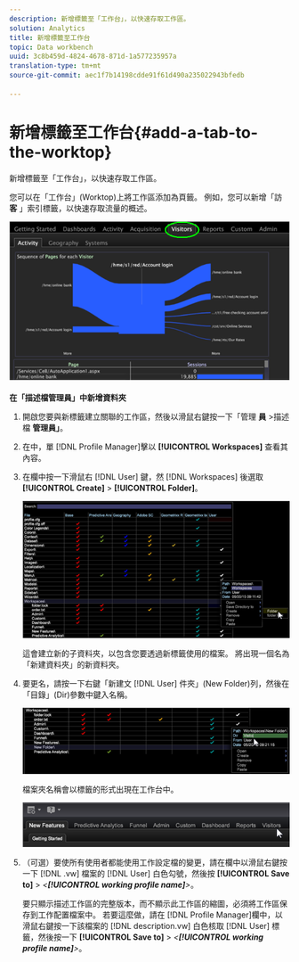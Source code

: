 ```yaml
---
description: 新增標籤至「工作台」，以快速存取工作區。
solution: Analytics
title: 新增標籤至工作台
topic: Data workbench
uuid: 3c8b459d-4824-4678-871d-1a577235957a
translation-type: tm+mt
source-git-commit: aec1f7b14198cdde91f61d490a235022943bfedb

---
```



# 新增標籤至工作台{#add-a-tab-to-the-worktop}

新增標籤至「工作台」，以快速存取工作區。

您可以在「工作台」(Worktop)上將工作區添加為頁籤。 例如，您可以新增「訪 **客** 」索引標籤，以快速存取流量的概述。

![](assets/client-tab.png)

**在「描述檔管理員」中新增資料夾**

1. 開啟您要與新標籤建立關聯的工作區，然後以滑鼠右鍵按一下「管理 **員** >描述檔 **管理員」**。
1. 在中，單 [!DNL Profile Manager]擊以 **[!UICONTROL Workspaces]** 查看其內容。
1. 在欄中按一下滑鼠右 [!DNL User] 鍵，然 [!DNL Workspaces] 後選取 **[!UICONTROL Create]** > **[!UICONTROL Folder]**。

   ![](assets/tabs_on_worktop.png)

   這會建立新的子資料夾，以包含您要透過新標籤使用的檔案。 將出現一個名為「新建資料夾」的新資料夾。
1. 要更名，請按一下右鍵「新建文 [!DNL User] 件夾」(New Folder)列，然後在「目錄」(Dir)參數中鍵入名稱。

   ![](assets/tabs_on_workto_1.png)

   檔案夾名稱會以標籤的形式出現在工作台中。

   ![](assets/tabs_on_workto_2.png)

1. （可選）要使所有使用者都能使用工作設定檔的變更，請在欄中以滑鼠右鍵按一下 [!DNL .vw] 檔案的 [!DNL User] 白色勾號，然後按 **[!UICONTROL Save to]** > *&lt;**[!UICONTROL working profile name]**>*。

   要只顯示描述工作區的完整版本，而不顯示此工作區的縮圖，必須將工作區保存到工作配置檔案中。 若要這麼做，請在 [!DNL Profile Manager]欄中，以滑鼠右鍵按一下該檔案的 [!DNL description.vw] 白色核取 [!DNL User] 標籤，然後按一下 **[!UICONTROL Save to]** > *&lt;**[!UICONTROL working profile name]**>*。
